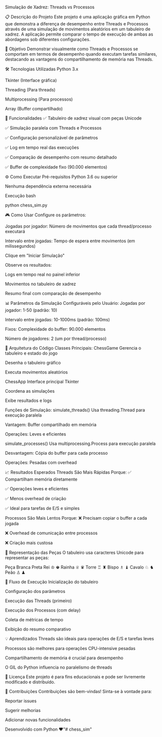 Simulação de Xadrez: Threads vs Processos

📋 Descrição do Projeto
Este projeto é uma aplicação gráfica em Python que demonstra a diferença de desempenho entre Threads e Processos através de uma simulação de movimentos aleatórios em um tabuleiro de xadrez. A aplicação permite comparar o tempo de execução de ambas as abordagens sob diferentes configurações.

🎯 Objetivo
Demonstrar visualmente como Threads e Processos se comportam em termos de desempenho quando executam tarefas similares, destacando as vantagens do compartilhamento de memória nas Threads.

🛠️ Tecnologias Utilizadas
Python 3.x

Tkinter (Interface gráfica)

Threading (Para threads)

Multiprocessing (Para processos)

Array (Buffer compartilhado)

🚀 Funcionalidades
✅ Tabuleiro de xadrez visual com peças Unicode

✅ Simulação paralela com Threads e Processos

✅ Configuração personalizável de parâmetros

✅ Log em tempo real das execuções

✅ Comparação de desempenho com resumo detalhado

✅ Buffer de complexidade fixo (90.000 elementos)

⚙️ Como Executar
Pré-requisitos
Python 3.6 ou superior

Nenhuma dependência externa necessária

Execução
bash

python chess_sim.py

🎮 Como Usar
Configure os parâmetros:

Jogadas por jogador: Número de movimentos que cada thread/processo executará

Intervalo entre jogadas: Tempo de espera entre movimentos (em milissegundos)

Clique em "Iniciar Simulação"

Observe os resultados:

Logs em tempo real no painel inferior

Movimentos no tabuleiro de xadrez

Resumo final com comparação de desempenho

📊 Parâmetros da Simulação
Configuráveis pelo Usuário:
Jogadas por jogador: 1-50 (padrão: 10)

Intervalo entre jogadas: 10-1000ms (padrão: 100ms)

Fixos:
Complexidade do buffer: 90.000 elementos

Número de jogadores: 2 (um por thread/processo)

🔧 Arquitetura do Código
Classes Principais:
ChessGame
Gerencia o tabuleiro e estado do jogo

Desenha o tabuleiro gráfico

Executa movimentos aleatórios

ChessApp
Interface principal Tkinter

Coordena as simulações

Exibe resultados e logs

Funções de Simulação:
simulate_threads()
Usa threading.Thread para execução paralela

Vantagem: Buffer compartilhado em memória

Operações: Leves e eficientes

simulate_processes()
Usa multiprocessing.Process para execução paralela

Desvantagem: Cópia do buffer para cada processo

Operações: Pesadas com overhead

📈 Resultados Esperados
Threads São Mais Rápidas Porque:
✅ Compartilham memória diretamente

✅ Operações leves e eficientes

✅ Menos overhead de criação

✅ Ideal para tarefas de E/S e simples

Processos São Mais Lentos Porque:
❌ Precisam copiar o buffer a cada jogada

❌ Overhead de comunicação entre processos

❌ Criação mais custosa

🎨 Representação das Peças
O tabuleiro usa caracteres Unicode para representar as peças:

Peça	Branca	Preta
Rei	♔	♚
Rainha	♕	♛
Torre	♖	♜
Bispo	♗	♝
Cavalo	♘	♞
Peão	♙	♟

🔄 Fluxo de Execução
Inicialização do tabuleiro

Configuração dos parâmetros

Execução das Threads (primeiro)

Execução dos Processos (com delay)

Coleta de métricas de tempo

Exibição do resumo comparativo

💡 Aprendizados
Threads são ideais para operações de E/S e tarefas leves

Processos são melhores para operações CPU-intensive pesadas

Compartilhamento de memória é crucial para desempenho

O GIL do Python influencia no paralelismo de threads

📝 Licença
Este projeto é para fins educacionais e pode ser livremente modificado e distribuído.

🤝 Contribuições
Contribuições são bem-vindas! Sinta-se à vontade para:

Reportar issues

Sugerir melhorias

Adicionar novas funcionalidades

Desenvolvido com Python ♥️"# chess_sim" 
